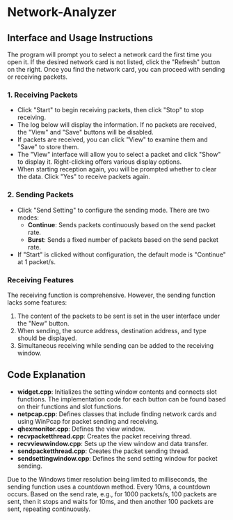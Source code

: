 # Network-Analyzer

## Interface and Usage Instructions

The program will prompt you to select a network card the first time you open it. If the desired network card is not listed, click the "Refresh" button on the right. Once you find the network card, you can proceed with sending or receiving packets.

### 1. Receiving Packets

- Click "Start" to begin receiving packets, then click "Stop" to stop receiving. 
- The log below will display the information. If no packets are received, the "View" and "Save" buttons will be disabled.
- If packets are received, you can click "View" to examine them and "Save" to store them.
- The "View" interface will allow you to select a packet and click "Show" to display it. Right-clicking offers various display options.
- When starting reception again, you will be prompted whether to clear the data. Click "Yes" to receive packets again.

### 2. Sending Packets

- Click "Send Setting" to configure the sending mode. There are two modes:
  - **Continue**: Sends packets continuously based on the send packet rate.
  - **Burst**: Sends a fixed number of packets based on the send packet rate.
- If "Start" is clicked without configuration, the default mode is "Continue" at 1 packet/s.

### Receiving Features

The receiving function is comprehensive. However, the sending function lacks some features:
1. The content of the packets to be sent is set in the user interface under the "New" button.
2. When sending, the source address, destination address, and type should be displayed.
3. Simultaneous receiving while sending can be added to the receiving window.

## Code Explanation

- **widget.cpp**: Initializes the setting window contents and connects slot functions. The implementation code for each button can be found based on their functions and slot functions.
- **netpcap.cpp**: Defines classes that include finding network cards and using WinPcap for packet sending and receiving.
- **qhexmonitor.cpp**: Defines the view window.
- **recvpacketthread.cpp**: Creates the packet receiving thread.
- **recvviewwindow.cpp**: Sets up the view window and data transfer.
- **sendpacketthread.cpp**: Creates the packet sending thread.
- **sendsettingwindow.cpp**: Defines the send setting window for packet sending.

Due to the Windows timer resolution being limited to milliseconds, the sending function uses a countdown method. Every 10ms, a countdown occurs. Based on the send rate, e.g., for 1000 packets/s, 100 packets are sent, then it stops and waits for 10ms, and then another 100 packets are sent, repeating continuously.

